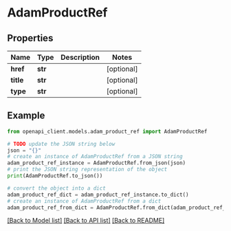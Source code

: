 # AdamProductRef


## Properties

Name | Type | Description | Notes
------------ | ------------- | ------------- | -------------
**href** | **str** |  | [optional] 
**title** | **str** |  | [optional] 
**type** | **str** |  | [optional] 

## Example

```python
from openapi_client.models.adam_product_ref import AdamProductRef

# TODO update the JSON string below
json = "{}"
# create an instance of AdamProductRef from a JSON string
adam_product_ref_instance = AdamProductRef.from_json(json)
# print the JSON string representation of the object
print(AdamProductRef.to_json())

# convert the object into a dict
adam_product_ref_dict = adam_product_ref_instance.to_dict()
# create an instance of AdamProductRef from a dict
adam_product_ref_from_dict = AdamProductRef.from_dict(adam_product_ref_dict)
```
[[Back to Model list]](../README.md#documentation-for-models) [[Back to API list]](../README.md#documentation-for-api-endpoints) [[Back to README]](../README.md)


